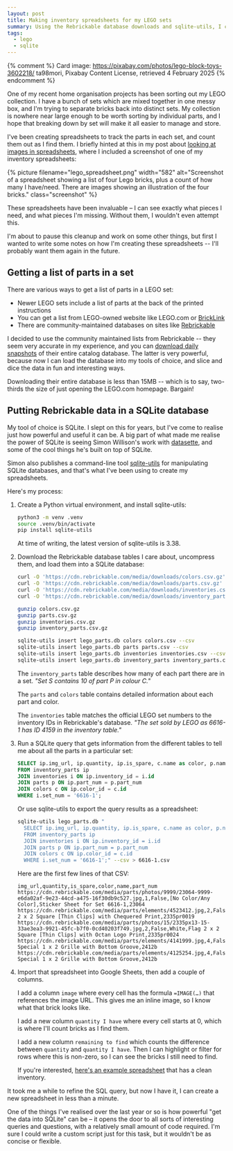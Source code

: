 ```yaml
---
layout: post
title: Making inventory spreadsheets for my LEGO sets
summary: Using the Rebrickable database downloads and sqlite-utils, I can quickly create spreadsheets that let me tick off the parts in each set.
tags:
  - lego
  - sqlite
---
```

{% comment %}
  Card image: https://pixabay.com/photos/lego-block-toys-3602218/
  ta98mori, Pixabay Content License, retrieved 4 February 2025
{% endcomment %}

One of my recent home organisation projects has been sorting out my LEGO collection.
I have a bunch of sets which are mixed together in one messy box, and I'm trying to separate bricks back into distinct sets.
My collection is nowhere near large enough to be worth sorting by individual parts, and I hope that breaking down by set will make it all easier to manage and store.

I've been creating spreadsheets to track the parts in each set, and count them out as I find them.
I briefly hinted at this in my post about [looking at images in spreadsheets][spreadsheet_images], where I included a screenshot of one of my inventory spreadsheets:

{%
  picture
  filename="lego_spreadsheet.png"
  width="582"
  alt="Screenshot of a spreadsheet showing a list of four Lego bricks, plus a count of how many I have/need. There are images showing an illustration of the four bricks."
  class="screenshot"
%}

These spreadsheets have been invaluable – I can see exactly what pieces I need, and what pieces I'm missing.
Without them, I wouldn't even attempt this.

I'm about to pause this cleanup and work on some other things, but first I wanted to write some notes on how I'm creating these spreadsheets -- I'll probably want them again in the future.

[spreadsheet_images]: /2025/images-and-spreadsheets/



## Getting a list of parts in a set

There are various ways to get a list of parts in a LEGO set:

* Newer LEGO sets include a list of parts at the back of the printed instructions
* You can get a list from LEGO-owned website like LEGO.com or [BrickLink]
* There are community-maintained databases on sites like [Rebrickable]

I decided to use the community maintained lists from Rebrickable -- they seem very accurate in my experience, and you can [download daily snapshots][downloads] of their entire catalog database.
The latter is very powerful, because now I can load the database into my tools of choice, and slice and dice the data in fun and interesting ways.

Downloading their entire database is less than 15MB -- which is to say, two-thirds the size of just opening the LEGO.com homepage.
Bargain!

[Rebrickable]: https://rebrickable.com/
[Bricklink]: https://www.bricklink.com/v2/main.page
[downloads]: https://rebrickable.com/downloads/



## Putting Rebrickable data in a SQLite database

My tool of choice is SQLite.
I slept on this for years, but I've come to realise just how powerful and useful it can be.
A big part of what made me realise the power of SQLite is seeing Simon Willison's work with [datasette], and some of the cool things he's built on top of SQLite.

Simon also publishes a command-line tool [sqlite-utils] for manipulating SQLite databases, and that's what I've been using to create my spreadsheets.

Here's my process:

1.  Create a Python virtual environment, and install sqlite-utils:

    ```bash
    python3 -m venv .venv
    source .venv/bin/activate
    pip install sqlite-utils
    ```

    At time of writing, the latest version of sqlite-utils is 3.38.

2.  Download the Rebrickable database tables I care about, uncompress them, and load them into a SQLite database:

    ```bash
    curl -O 'https://cdn.rebrickable.com/media/downloads/colors.csv.gz'
    curl -O 'https://cdn.rebrickable.com/media/downloads/parts.csv.gz'
    curl -O 'https://cdn.rebrickable.com/media/downloads/inventories.csv.gz'
    curl -O 'https://cdn.rebrickable.com/media/downloads/inventory_parts.csv.gz'

    gunzip colors.csv.gz
    gunzip parts.csv.gz
    gunzip inventories.csv.gz
    gunzip inventory_parts.csv.gz

    sqlite-utils insert lego_parts.db colors colors.csv --csv
    sqlite-utils insert lego_parts.db parts parts.csv --csv
    sqlite-utils insert lego_parts.db inventories inventories.csv --csv
    sqlite-utils insert lego_parts.db inventory_parts inventory_parts.csv --csv
    ```

    The `inventory_parts` table describes how many of each part there are in a set.
    *"Set&nbsp;S contains 10 of part&nbsp;P in colour&nbsp;C."*

    The `parts` and `colors` table contains detailed information about each part and color.

    The `inventories` table matches the official LEGO set numbers to the inventory IDs in Rebrickable's database.
    *"The set sold by LEGO as 6616-1 has ID 4159 in the inventory table."*

3.  Run a SQLite query that gets information from the different tables to tell me about all the parts in a particular set:

    ```sql
    SELECT ip.img_url, ip.quantity, ip.is_spare, c.name as color, p.name, ip.part_num
    FROM inventory_parts ip
    JOIN inventories i ON ip.inventory_id = i.id
    JOIN parts p ON ip.part_num = p.part_num
    JOIN colors c ON ip.color_id = c.id
    WHERE i.set_num = '6616-1';
    ```

    Or use sqlite-utils to export the query results as a spreadsheet:

    ```bash
    sqlite-utils lego_parts.db "
      SELECT ip.img_url, ip.quantity, ip.is_spare, c.name as color, p.name, ip.part_num
      FROM inventory_parts ip
      JOIN inventories i ON ip.inventory_id = i.id
      JOIN parts p ON ip.part_num = p.part_num
      JOIN colors c ON ip.color_id = c.id
      WHERE i.set_num = '6616-1';" --csv > 6616-1.csv
    ```

    Here are the first few lines of that CSV:

    ```
    img_url,quantity,is_spare,color,name,part_num
    https://cdn.rebrickable.com/media/parts/photos/9999/23064-9999-e6da02af-9e23-44cd-a475-16f30db9c527.jpg,1,False,[No Color/Any Color],Sticker Sheet for Set 6616-1,23064
    https://cdn.rebrickable.com/media/parts/elements/4523412.jpg,2,False,White,Flag 2 x 2 Square [Thin Clips] with Chequered Print,2335pr0019
    https://cdn.rebrickable.com/media/parts/photos/15/2335px13-15-33ae3ea3-9921-45fc-b7f0-0cd40203f749.jpg,2,False,White,Flag 2 x 2 Square [Thin Clips] with Octan Logo Print,2335pr0024
    https://cdn.rebrickable.com/media/parts/elements/4141999.jpg,4,False,Green,Tile Special 1 x 2 Grille with Bottom Groove,2412b
    https://cdn.rebrickable.com/media/parts/elements/4125254.jpg,4,False,Orange,Tile Special 1 x 2 Grille with Bottom Groove,2412b
    ```

4.  Import that spreadsheet into Google Sheets, then add a couple of columns.

    I add a column `image` where every cell has the formula `=IMAGE(…)` that references the image URL.
    This gives me an inline image, so I know what that brick looks like.

    I add a new column `quantity I have` where every cell starts at 0, which is where I'll count bricks as I find them.

    I add a new column `remaining to find` which counts the difference between `quantity` and `quantity I have`.
    Then I can highlight or filter for rows where this is non-zero, so I can see the bricks I still need to find.

    If you're interested, [here's an example spreadsheet][example] that has a clean inventory.

It took me a while to refine the SQL query, but now I have it, I can create a new spreadsheet in less than a minute.

One of the things I've realised over the last year or so is how powerful "get the data into SQLite" can be – it opens the door to all sorts of interesting queries and questions, with a relatively small amount of code required.
I'm sure I could write a custom script just for this task, but it wouldn't be as concise or flexible.

[datasette]: https://datasette.io/
[sqlite-utils]: https://sqlite-utils.datasette.io/en/stable/
[example]: https://docs.google.com/spreadsheets/d/10FzybJlLA1xyJydWM3X8KRpY0XFHkKK9Bxwdxg7DSMw/edit?usp=sharing
